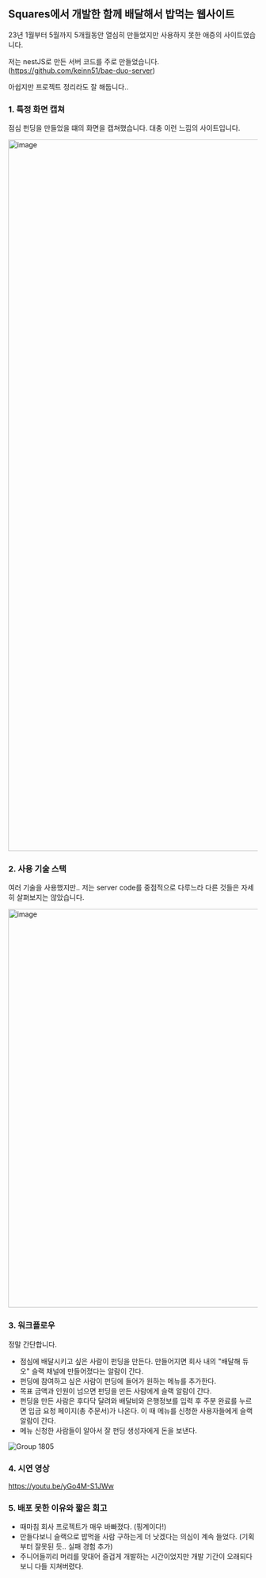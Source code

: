 ## Squares에서 개발한 함께 배달해서 밥먹는 웹사이트

23년 1월부터 5월까지 5개월동안 열심히 만들었지만 사용하지 못한 애증의 사이트였습니다.

저는 nestJS로 만든 서버 코드를 주로 만들었습니다. (https://github.com/keinn51/bae-duo-server)

아쉽지만 프로젝트 정리라도 잘 해둡니다..

### 1. 특정 화면 캡쳐

점심 펀딩을 만들었을 떄의 화면을 캡쳐했습니다. 대충 이런 느낌의 사이트입니다.

<img width="1437" alt="image" src="https://github.com/keinn51/bae-duo/assets/79993356/7894be19-84e8-431b-96bd-1f87424cde5f">

### 2. 사용 기술 스택

여러 기술을 사용했지만.. 저는 server code를 중점적으로 다루느라 다른 것들은 자세히 살펴보지는 않았습니다.

<img width="805" alt="image" src="https://github.com/keinn51/bae-duo/assets/79993356/a991eb4a-9ec8-4945-afd6-98af16c8e82b">

### 3. 워크플로우

정말 간단합니다.

- 점심에 배달시키고 싶은 사람이 펀딩을 만든다. 만들어지면 회사 내의 "배달해 듀오" 슬랙 채널에 만들어졌다는 알람이 간다.
- 펀딩에 참여하고 싶은 사람이 펀딩에 들어가 원하는 메뉴를 추가한다.
- 목표 금액과 인원이 넘으면 펀딩을 만든 사람에게 슬랙 알람이 간다.
- 펀딩을 만든 사람은 후다닥 달려와 배달비와 은행정보를 입력 후 주분 완료를 누르면 입금 요청 페이지(총 주문서)가 나온다. 이 때 메뉴를 신청한 사용자들에게 슬랙 알람이 간다.
- 메뉴 신청한 사람들이 알아서 잘 펀딩 생성자에게 돈을 보낸다.

![Group 1805](https://github.com/keinn51/bae-duo/assets/79993356/a95f89ef-e16e-44e6-9773-a7a92aeb5b7c)

### 4. 시연 영상

https://youtu.be/yGo4M-S1JWw

### 5. 배포 못한 이유와 짧은 회고

- 때마침 회사 프로젝트가 매우 바빠졌다. (핑계이다!)
- 만들다보니 슬랙으로 밥먹을 사람 구하는게 더 낫겠다는 의심이 계속 들었다. (기획부터 잘못된 듯.. 실패 경험 추가)
- 주니어들끼리 머리를 맞대어 즐겁게 개발하는 시간이었지만 개발 기간이 오래되다보니 다들 지쳐버렸다.
